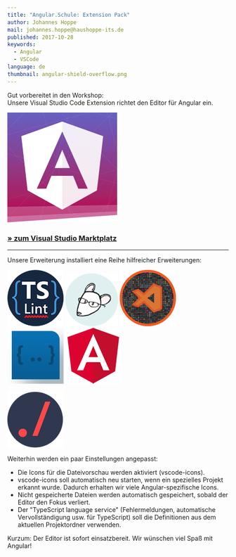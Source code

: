 ```yaml
---
title: "Angular.Schule: Extension Pack"
author: Johannes Hoppe
mail: johannes.hoppe@haushoppe-its.de
published: 2017-10-28
keywords:
  - Angular
  - VSCode
language: de
thumbnail: angular-shield-overflow.png
---
```


Gut vorbereitet in den Workshop:  
Unsere Visual Studio Code Extension richtet den Editor für Angular ein.

[![Logo](angular-shield.png)](https://marketplace.visualstudio.com/items?itemName=angular-schule.angular-schule-extension-pack)

### [&raquo; zum Visual Studio Marktplatz](https://marketplace.visualstudio.com/items?itemName=angular-schule.angular-schule-extension-pack)

---

Unsere Erweiterung installiert eine Reihe hilfreicher Erweiterungen:

[![](extensions/tslint.png)](https://marketplace.visualstudio.com/items?itemName=eg2.tslint) 
[![](extensions/EditorConfig.png)](https://marketplace.visualstudio.com/items?itemName=EditorConfig.EditorConfig) 
[![](extensions/vscode-icons.png)](https://marketplace.visualstudio.com/items?itemName=robertohuertasm.vscode-icons) 
[![](extensions/autoimport.png)](https://marketplace.visualstudio.com/items?itemName=steoates.autoimport) 
[![](extensions/language-service.png)](https://marketplace.visualstudio.com/items?itemName=Angular.ng-template) 
<!--[![](extensions/vscode-chrome-debug.png)](https://marketplace.visualstudio.com/items?itemName=msjsdiag.debugger-for-chrome)--> 
[![](extensions/path-intellisense.png)](https://marketplace.visualstudio.com/items?itemName=christian-kohler.path-intellisense)

Weiterhin werden ein paar Einstellungen angepasst:

* Die Icons für die Dateivorschau werden aktiviert (vscode-icons).
* vscode-icons soll automatisch neu starten, wenn ein spezielles Projekt erkannt wurde. Dadurch erhalten wir viele Angular-spezifische Icons.
* Nicht gespeicherte Dateien werden automatisch gespeichert, sobald der Editor den Fokus verliert.
* Der "TypeScript language service" (Fehlermeldungen, automatische Vervollständigung usw. für TypeScript) soll die Definitionen aus dem aktuellen Projektordner verwenden.  



Kurzum: Der Editor ist sofort einsatzbereit.
Wir wünschen viel Spaß mit Angular! 
